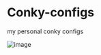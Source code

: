 # Conky-configs
my personal conky configs

![image](https://github.com/Im-shamo/Conky-configs/assets/59657733/5c242bb9-47b0-49a6-b8e4-1653e4f5ffed)
